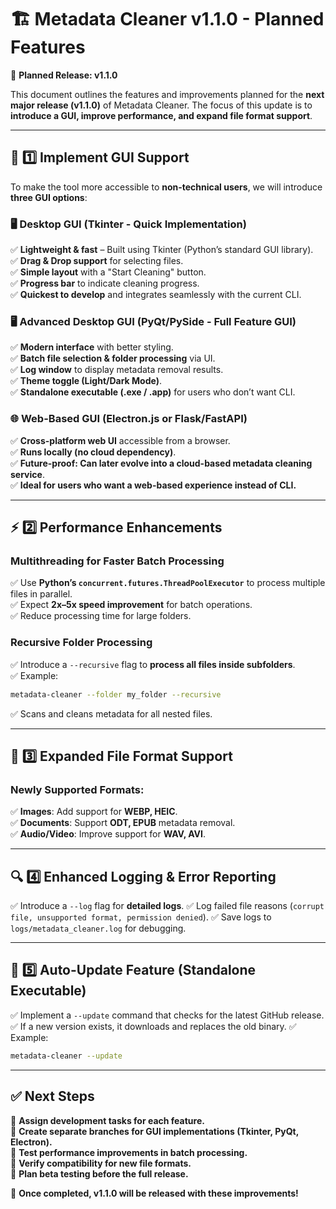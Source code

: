 # 🏗️ Metadata Cleaner v1.1.0 - Planned Features

🚀 **Planned Release: v1.1.0**

This document outlines the features and improvements planned for the **next major release (v1.1.0)** of Metadata Cleaner. The focus of this update is to **introduce a GUI, improve performance, and expand file format support**.

---

## 🎨 **1️⃣ Implement GUI Support**
To make the tool more accessible to **non-technical users**, we will introduce **three GUI options**:

### **🖥️ Desktop GUI (Tkinter - Quick Implementation)**
✅ **Lightweight & fast** – Built using Tkinter (Python’s standard GUI library).  
✅ **Drag & Drop support** for selecting files.  
✅ **Simple layout** with a "Start Cleaning" button.  
✅ **Progress bar** to indicate cleaning progress.  
✅ **Quickest to develop** and integrates seamlessly with the current CLI.  

### **🖥️ Advanced Desktop GUI (PyQt/PySide - Full Feature GUI)**
✅ **Modern interface** with better styling.  
✅ **Batch file selection & folder processing** via UI.  
✅ **Log window** to display metadata removal results.  
✅ **Theme toggle (Light/Dark Mode)**.  
✅ **Standalone executable (.exe / .app)** for users who don’t want CLI.  

### **🌐 Web-Based GUI (Electron.js or Flask/FastAPI)**
✅ **Cross-platform web UI** accessible from a browser.  
✅ **Runs locally (no cloud dependency)**.  
✅ **Future-proof: Can later evolve into a cloud-based metadata cleaning service**.  
✅ **Ideal for users who want a web-based experience instead of CLI.**  

---

## ⚡ **2️⃣ Performance Enhancements**

### **Multithreading for Faster Batch Processing**
✅ Use **Python’s `concurrent.futures.ThreadPoolExecutor`** to process multiple files in parallel.  
✅ Expect **2x–5x speed improvement** for batch operations.  
✅ Reduce processing time for large folders.  

### **Recursive Folder Processing**
✅ Introduce a `--recursive` flag to **process all files inside subfolders**.  
✅ Example:
```bash
metadata-cleaner --folder my_folder --recursive
```
✅ Scans and cleans metadata for all nested files.

---

## 📂 **3️⃣ Expanded File Format Support**

### **Newly Supported Formats:**
✅ **Images**: Add support for **WEBP, HEIC**.  
✅ **Documents**: Support **ODT, EPUB** metadata removal.  
✅ **Audio/Video**: Improve support for **WAV, AVI**.  

---

## 🔍 **4️⃣ Enhanced Logging & Error Reporting**
✅ Introduce a `--log` flag for **detailed logs**.
✅ Log failed file reasons (`corrupt file, unsupported format, permission denied`).
✅ Save logs to `logs/metadata_cleaner.log` for debugging.

---

## 🔄 **5️⃣ Auto-Update Feature (Standalone Executable)**
✅ Implement a `--update` command that checks for the latest GitHub release.
✅ If a new version exists, it downloads and replaces the old binary.
✅ Example:
```bash
metadata-cleaner --update
```

---

## ✅ **Next Steps**
📌 **Assign development tasks for each feature.**  
📌 **Create separate branches for GUI implementations (Tkinter, PyQt, Electron).**  
📌 **Test performance improvements in batch processing.**  
📌 **Verify compatibility for new file formats.**  
📌 **Plan beta testing before the full release.**  

🚀 **Once completed, v1.1.0 will be released with these improvements!**

